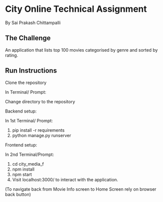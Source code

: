 # City Online Technical Assignment  #

By Sai Prakash Chittampalli

## The Challenge ##

An application that lists top 100 movies categorised by genre and sorted by rating.

## Run Instructions ##

Clone the repository

In Terminal/ Prompt:

Change directory to the repository

Backend setup:

In 1st Terminal/ Prompt:
1. pip install -r requirements
2. python manage.py runserver


Frontend setup:

In 2nd Terminal/Prompt:
1. cd city_media_f
2. npm install
3. npm start
4. Visit localhost:3000/ to interact with the application.

(To navigate back from Movie Info screen to Home Screen rely on browser back button)
